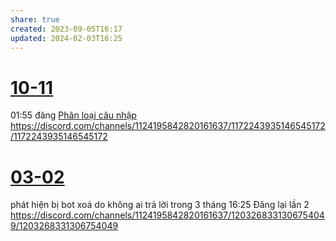 ```yaml
---
share: true
created: 2023-09-05T16:17
updated: 2024-02-03T16:25
---
```

# [10-11](10-11.md)
01:55 đăng [Phân loại câu nhập](Ph%C3%A2n%20lo%E1%BA%A1i%20c%C3%A2u%20nh%E1%BA%ADp.md) https://discord.com/channels/1124195842820161637/1172243935146545172/1172243935146545172
# [03-02](03-02.md)
phát hiện bị bot xoá do không ai trả lời trong 3 tháng
16:25 Đăng lại lần 2 https://discord.com/channels/1124195842820161637/1203268331306754049/1203268331306754049